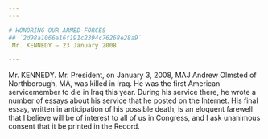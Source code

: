```yaml
---
---

# HONORING OUR ARMED FORCES
## `2d98a1066a16f191c2394c76268e28a9`
`Mr. KENNEDY — 23 January 2008`

---
```



Mr. KENNEDY. Mr. President, on January 3, 2008, MAJ Andrew Olmsted of 
Northborough, MA, was killed in Iraq. He was the first American 
servicemember to die in Iraq this year. During his service there, he 
wrote a number of essays about his service that he posted on the 
Internet. His final essay, written in anticipation of his possible 
death, is an eloquent farewell that I believe will be of interest to 
all of us in Congress, and I ask unanimous consent that it be printed 
in the Record.